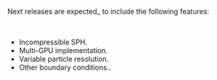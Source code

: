 Next releases are expected_ to include the following features:

<br>
 
* Incompressible SPH.
* Multi-GPU implementation.
* Variable particle resolution.
* Other boundary conditions..
